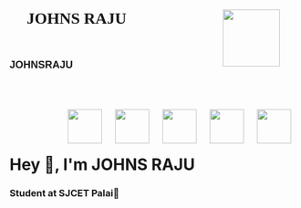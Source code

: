 <!DOCTYPE html>
<html lang="en">
<head>
    <meta charset="UTF-8">
    <meta http-equiv="X-UA-Compatible" content="IE=edge">
    <meta name="viewport" content="width=device-width, initial-scale=1.0">
</head>
<body style="background-image:url('https://wallpapercave.com/wp/wp239965.jpg') ;">
    <h1 style="padding: 30px;background-image:url('https://png.pngtree.com/thumb_back/fh260/back_our/20190617/ourmid/pngtree-blue-ink-large-size-background-image_124631.jpg');font-family:Cambria, Cochin, Georgia, Times, 'Times New Roman', serif;"" >JOHNS RAJU
         <img class="pic" src="https://media-exp1.licdn.com/dms/image/C4E03AQGECLVMGIyzyw/profile-displayphoto-shrink_200_200/0/1607761409691?e=1658966400&v=beta&t=B1578swddarBoz8XhOADBV5zUN7N6f8NlMyGEGVwl7Y" alt="" align="right" width="100" height ="100">
         <H3 style="font-size: 18px; font-family:Arial, Helvetica, sans-serif ;">JOHNSRAJU<H3>
    </h1>
    <br>
    <br>    
    <a href="https://github.com/JOHNSRAJU"><img class="acclogo"  src="https://encrypted-tbn0.gstatic.com/images?q=tbn:ANd9GcQQpbP2TSWEd6ZeZKcVCRWvl2c-FyDvoLkoUQkGG3Z4GSrDrS8Ovxb--Wn8B96Uv0jMGJw&usqp=CAU" alt="" width="60px" height="60px"align="right" style="padding:10px"";></a>
    <a href="http://johnsrajum@gmail.com"><img class="acclogo"  src="https://encrypted-tbn0.gstatic.com/images?q=tbn:ANd9GcSFM5yG55Cl-4KiZY8ZOwW2QmB2QBb3Lu_t2YoWHHG4guVMeHSlVk2B2SRl8pxUETQTXBE&usqp=CAU" alt="" width="60px" height="60px"align="right" style="padding:10px"; ></a>
    <a href="https://www.facebook.com/johns.raju.50/"><img class="acclogo" src="https://newsstore24.com/wp-content/uploads/2021/07/facebook-600.png" alt="" width="60px" height="60px" align="right" style="padding:10px;"></a>
    <a href="https://www.instagram.com/johns_raju_/"><img class="acclogo"  src="https://upload.wikimedia.org/wikipedia/commons/thumb/e/e7/Instagram_logo_2016.svg/132px-Instagram_logo_2016.svg.png" alt="" width="60px" height="60px" align="right"  style="padding:10px";></a>
    <a href="http://wa.me/+917034863808"><img class="acclogo" src="https://pbs.twimg.com/profile_images/1318652224638124032/wrpp2Nl4_400x400.png" alt="" width="60px" height="60px"align="right"  style="padding:10px;"></a>
    <br>
    <br>
    <br>
  <h1>
    Hey 👋, I'm JOHNS RAJU <br></h1>
<h3>Student at SJCET Palai🌟</h3>

</body>
</html>


